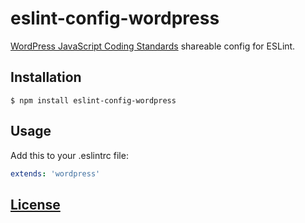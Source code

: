 # eslint-config-wordpress

[WordPress JavaScript Coding Standards](https://make.wordpress.org/core/handbook/best-practices/coding-standards/javascript/) shareable config for ESLint.

## Installation

```console
$ npm install eslint-config-wordpress
```

## Usage

Add this to your .eslintrc file:

```yaml
extends: 'wordpress'
```

## [License](LICENSE)
